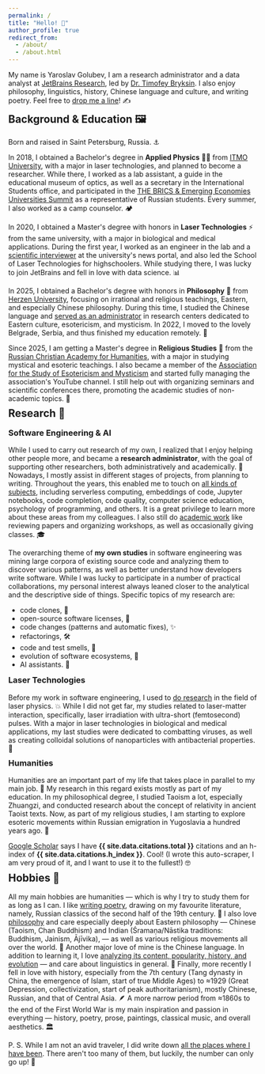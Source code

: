 ```yaml
---
permalink: /
title: "Hello! 👋"
author_profile: true
redirect_from: 
  - /about/
  - /about.html
---
```


My name is Yaroslav Golubev, I am a research administrator and a data analyst at
[JetBrains Research](https://research.jetbrains.org/), led by [Dr. Timofey Bryksin](https://jzuken.github.io/). 
I also enjoy philosophy, linguistics, history, Chinese language and culture, and writing poetry. Feel free to [drop me a line](mailto:yaroslav.golubev[at]jetbrains.com)! ✍️

<h2 style="margin-top: -5px;">Background & Education 🖼️</h2>

Born and raised in Saint Petersburg, Russia. ⚓

In 2018, I obtained a Bachelor's degree in <b>Applied Physics</b> 👨‍🔬 from [ITMO University](https://en.itmo.ru/), with a major in laser
technologies, and planned to become a researcher. While there, I worked as a lab assistant, a guide in the educational museum of optics, as well as a
secretary in the International Students office, and participated in the [THE BRICS & Emerging Economies Universities Summit](https://areyde.com/brics/)
as a representative of Russian students. Every summer, I also worked as a camp counselor. 🏕️

In 2020, I obtained a Master's degree with honors in <b>Laser Technologies</b> ⚡ from the same university,
with a major in biological and medical applications. During the first year, I worked as an engineer in the lab and a 
[scientific interviewer](https://areyde.com/interviews/) at the university's news portal, and also led the School of Laser Technologies for highschoolers. 
While studying there, I was lucky to join JetBrains and fell in love with data science. 📊

In 2025, I obtained a Bachelor's degree with honors in <b>Philosophy</b> 💭 from [Herzen University](https://en.hspu.org/), focusing on 
irrational and religious teachings, Eastern, and especially Chinese philosophy. 
During this time, I studied the Chinese language and [served as an administrator](https://areyde.com/eastern_studies_and_esotericism/)  in research centers dedicated to Eastern culture, esotericism, and mysticism.
In 2022, I moved to the lovely Belgrade, Serbia, and thus finished my education remotely. 🏰

Since 2025, I am getting a Master's degree in <b>Religious Studies</b> 🛐 from the [Russian Christian Academy for Humanities](https://rhga.ru/?siteLang=en), with a major
in studying mystical and esoteric teachings.  I also became a member of the [Association for the Study of Esotericism and Mysticism](https://aiem-asem.org/maineng)
and started fully managing the association's YouTube channel. I still help out with organizing seminars and scientific conferences there,
promoting the academic studies of non-academic topics. 🔮

<h2 style="margin-top: -5px;">Research 🔬</h2>

<h3 style="margin-top: -1px;">Software Engineering & AI</h3>

While I used to carry out research of my own, I realized that I enjoy helping other people more, and became a <b>research administrator</b>, with the goal of supporting other researchers, both administratively and academically. 🤝
Nowadays, I mostly assist in different stages of projects, from planning to writing. Throughout the years, this enabled me to touch on [all kinds of subjects](https://areyde.com/publications/), including serverless computing, embeddings of code, Jupyter notebooks, code completion, code quality, computer science education, psychology of programming, and others.
It is a great privilege to learn more about these areas from my colleagues. I also still do [academic work](https://areyde.com/academic_work/) like reviewing papers and organizing workshops, as well as occasionally giving classes. 🎓

The overarching theme of <b>my own studies</b> in software engineering was mining large corpora of existing source code and analyzing them to discover various
patterns, as well as better understand how developers write software. While
I was lucky to participate in a number of practical collaborations, my personal interest always leaned closer
to the analytical and the descriptive side of things. Specific topics of my research are:

* code clones, 🐑
* open-source software licenses, 📝
* code changes (patterns and automatic fixes), ️✨
* refactorings, 🛠️
* code and test smells, 👃
* evolution of software ecosystems, 🌱
* AI assistants. 🦾

<h3 style="margin-top: -1px;">Laser Technologies</h3>

Before my work in software engineering, I used to [do research](https://areyde.com/physics_conferences/) in the field of laser physics. 💥
While I did not get far, my studies related to laser-matter interaction, specifically, laser irradiation with ultra-short (femtosecond) pulses. 
With a major in laser technologies in biological and medical applications, my last studies were dedicated to combatting viruses, as well as creating colloidal solutions of nanoparticles with antibacterial properties. 🧫

<h3 style="margin-top: -3px;">Humanities</h3>

Humanities are an important part of my life that takes place in parallel to my main job. 🏺 My research in this regard exists mostly
as part of my education. In my philosophical degree, I studied Taoism a lot, especially Zhuangzi,
and conducted research about the concept of relativity in ancient Taoist texts. Now, as part of my religious studies,
I am starting to explore esoteric movements within Russian emigration in Yugoslavia a hundred years ago. 🪬

<a href="https://scholar.google.com/citations?user=qb_dl6AAAAAJ&hl=en">Google Scholar</a> says I have <b>{{ site.data.citations.total }}</b> citations and an h-index of <b>{{ site.data.citations.h_index }}</b>. Cool! (I wrote this auto-scraper, I am very proud of it, and I want to use it to the fullest!) 🤓


<h2 style="margin-top: -5px;">Hobbies 🎨</h2>

All my main hobbies are humanities — which is why I try to study them for as long as I can.
I like [writing poetry](https://areyde.com/poetry/), drawing on my favourite literature, namely, Russian classics of the second half of the 19th century. 📜
I also love [philosophy](https://areyde.com/favourite_philosophers/) and care especially deeply about Eastern philosophy 
— Chinese (Taoism, Chan Buddhism) and Indian (Śramaṇa/Nāstika traditions: Buddhism, Jainism, Ājīvika), — as well as various religious movements all over the world. 📿
Another major love of mine is the Chinese language. 
In addition to learning it, I love [analyzing its content, popularity, history, and evolution](https://areyde.com/chinese/) — and care about linguistics in general. 💬
Finally, more recently I fell in love with history, especially from the 7th century (Tang dynasty in China, the emergence of Islam, start of true Middle Ages)
to ≈1929 (Great Depression, collectivization, start of peak authoritarianism), mostly Chinese, Russian, and that of Central Asia. ️🪶
A more narrow period from ≈1860s to the end of the First World War is my main inspiration and passion in everything — history, poetry, prose, paintings, classical music, and overall aesthetics. 🏛️

P. S. While I am not an avid traveler, I did write down 
[all the places where I have been](https://areyde.com/travels/). There aren't too many of them, but luckily, the number can only go up! 🧳
